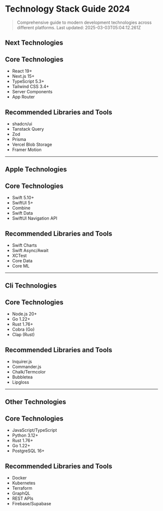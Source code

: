 # Technology Stack Guide 2024

> Comprehensive guide to modern development technologies across different platforms.
> Last updated: 2025-03-03T05:04:12.261Z

## Next Technologies


## Core Technologies

- React 19+
- Next.js 15+
- TypeScript 5.3+
- Tailwind CSS 3.4+
- Server Components
- App Router

## Recommended Libraries and Tools

- shadcn/ui
- Tanstack Query
- Zod
- Prisma
- Vercel Blob Storage
- Framer Motion


---

## Apple Technologies


## Core Technologies

- Swift 5.10+
- SwiftUI 5+
- Combine
- Swift Data
- SwiftUI Navigation API

## Recommended Libraries and Tools

- Swift Charts
- Swift Async/Await
- XCTest
- Core Data
- Core ML


---

## Cli Technologies


## Core Technologies

- Node.js 20+
- Go 1.22+
- Rust 1.76+
- Cobra (Go)
- Clap (Rust)

## Recommended Libraries and Tools

- Inquirer.js
- Commander.js
- Chalk/Termcolor
- Bubbletea
- Lipgloss


---

## Other Technologies


## Core Technologies

- JavaScript/TypeScript
- Python 3.12+
- Rust 1.76+
- Go 1.22+
- PostgreSQL 16+

## Recommended Libraries and Tools

- Docker
- Kubernetes
- Terraform
- GraphQL
- REST APIs
- Firebase/Supabase

